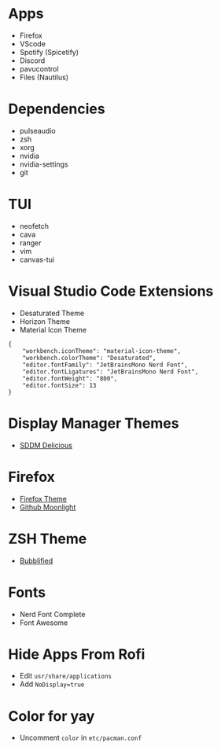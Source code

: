 # Apps
- Firefox
- VScode
- Spotify (Spicetify)
- Discord
- pavucontrol
- Files (Nautilus)

# Dependencies
- pulseaudio
- zsh
- xorg
- nvidia
- nvidia-settings
- git

# TUI
- neofetch
- cava
- ranger
- vim
- canvas-tui

# Visual Studio Code Extensions
- Desaturated Theme
- Horizon Theme
- Material Icon Theme
```
{
    "workbench.iconTheme": "material-icon-theme",
    "workbench.colorTheme": "Desaturated",
    "editor.fontFamily": "JetBrainsMono Nerd Font",
    "editor.fontLigatures": "JetBrainsMono Nerd Font",
    "editor.fontWeight": "800",
    "editor.fontSize": 13
}
```

# Display Manager Themes
- [SDDM Delicious](https://github.com/stuomas/delicious-sddm-theme)

# Firefox
- [Firefox Theme](https://github.com/mut-ex/minimal-functional-fox)
- [Github Moonlight](https://github.com/Brettm12345/github-moonlight)

# ZSH Theme
- [Bubblified](https://github.com/hohmannr/bubblified)

# Fonts
- Nerd Font Complete
- Font Awesome

# Hide Apps From Rofi
- Edit `usr/share/applications`
- Add `NoDisplay=true`

# Color for yay
- Uncomment `color` in `etc/pacman.conf`
